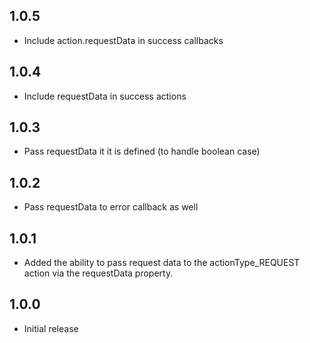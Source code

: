 ## 1.0.5
* Include action.requestData in success callbacks

## 1.0.4
* Include requestData in success actions

## 1.0.3
* Pass requestData it it is defined (to handle boolean case)

## 1.0.2
* Pass requestData to error callback as well

## 1.0.1
* Added the ability to pass request data to the actionType_REQUEST action via the requestData property.

## 1.0.0
* Initial release
